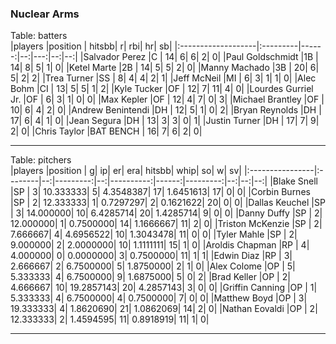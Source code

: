 ### Nuclear Arms

 Table: batters  
|players             |position  | hitsbb|  r| rbi| hr| sb| 
|:-------------------|:---------|------:|--:|---:|--:|--:| 
|Salvador Perez      |C         |     14|  6|   6|  2|  0| 
|Paul Goldschmidt    |1B        |     14|  8|   5|  1|  0| 
|Ketel Marte         |2B        |     14|  5|   5|  2|  0| 
|Manny Machado       |3B        |     20|  6|   5|  2|  2| 
|Trea Turner         |SS        |      8|  4|   4|  2|  1| 
|Jeff McNeil         |MI        |      6|  3|   1|  1|  0| 
|Alec Bohm           |CI        |     13|  5|   5|  1|  2| 
|Kyle Tucker         |OF        |     12|  7|  11|  4|  0| 
|Lourdes Gurriel Jr. |OF        |      6|  3|   1|  0|  0| 
|Max Kepler          |OF        |     12|  4|   7|  0|  3| 
|Michael Brantley    |OF        |     10|  6|   4|  2|  0| 
|Andrew Benintendi   |DH        |     12|  5|   1|  0|  2| 
|Bryan Reynolds      |DH        |     17|  6|   4|  1|  0| 
|Jean Segura         |DH        |     13|  3|   3|  0|  1| 
|Justin Turner       |DH        |     17|  7|   9|  2|  0| 
|Chris Taylor        |BAT BENCH |     16|  7|   6|  2|  0| 

* * *

 
Table: pitchers  
|players          |position |  g|        ip| er|        era| hitsbb|      whip| so|  w| sv| 
|:----------------|:--------|--:|---------:|--:|----------:|------:|---------:|--:|--:|--:| 
|Blake Snell      |SP       |  3| 10.333333|  5|  4.3548387|     17| 1.6451613| 17|  0|  0| 
|Corbin Burnes    |SP       |  2| 12.333333|  1|  0.7297297|      2| 0.1621622| 20|  0|  0| 
|Dallas Keuchel   |SP       |  3| 14.000000| 10|  6.4285714|     20| 1.4285714|  9|  0|  0| 
|Danny Duffy      |SP       |  2| 12.000000|  1|  0.7500000|     14| 1.1666667| 11|  2|  0| 
|Triston McKenzie |SP       |  2|  7.666667|  4|  4.6956522|     10| 1.3043478| 11|  0|  0| 
|Tyler Mahle      |SP       |  2|  9.000000|  2|  2.0000000|     10| 1.1111111| 15|  1|  0| 
|Aroldis Chapman  |RP       |  4|  4.000000|  0|  0.0000000|      3| 0.7500000| 11|  1|  1| 
|Edwin Diaz       |RP       |  3|  2.666667|  2|  6.7500000|      5| 1.8750000|  2|  1|  0| 
|Alex Colome      |OP       |  5|  5.333333|  4|  6.7500000|      9| 1.6875000|  5|  0|  2| 
|Brad Keller      |OP       |  2|  4.666667| 10| 19.2857143|     20| 4.2857143|  3|  0|  0| 
|Griffin Canning  |OP       |  1|  5.333333|  4|  6.7500000|      4| 0.7500000|  7|  0|  0| 
|Matthew Boyd     |OP       |  3| 19.333333|  4|  1.8620690|     21| 1.0862069| 14|  2|  0| 
|Nathan Eovaldi   |OP       |  2| 12.333333|  2|  1.4594595|     11| 0.8918919| 11|  1|  0| 


* * *


